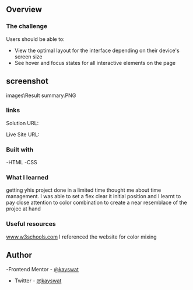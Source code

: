 ## Overview

### The challenge

Users should be able to:

- View the optimal layout for the interface depending on their device's screen size
- See hover and focus states for all interactive elements on the page

## screenshot
images\Result summary.PNG

### links

Solution URL: 

Live Site URL:

### Built with
-HTML
-CSS

### What I learned

getting yhis project done in a limited time thought me about time management.
I was able to set a flex clear it initial position and I learnt to pay close attention to color combination to create a near resemblace of the projec at hand

### Useful resources
www.w3schools.com
I referenced the website for color mixing

## Author
-Frontend Mentor - [@kayswat](https://www.frontendmentor.io/profile/kayswat)
- Twitter - [@kayswat](https://www.twitter.com/kayswat)
